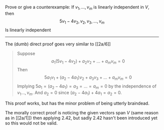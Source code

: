Prove or give a counterexample: If $v_1,\dots,v_m$ is linearly independent in $V$, then
$$
5v_1-4v_2,v_2,v_3,\dots,v_m
$$
Is linearly independent

---

The (dumb) direct proof goes very similar to [[2a/6]]
> Suppose
> $$
> a_1(5v_1-4v_2) + a_2v_2 + \dots + a_mv_m = 0
> $$
> Then
> $$
> 5a_1 v_1 + (a_2 - 4a_1) v_2 + a_3v_3 + \dots + a_mv_m = 0
> $$
> Implying $5a_1 = (a_2-4a_1)=a_3=\dots=a_m = 0$ by the independence of $v_1\dots,v_m$.
> And $a_2=0$ since $(a_2-4a_1)+4a_1=a_2=0$.

This proof works, but has the minor problem of being utterly braindead. 

The morally correct proof is noticing the given vectors span $V$ (same reason as in [[2a/1]]) then applying 2.42, but sadly 2.42 hasn't been introduced yet so this would not be valid.
